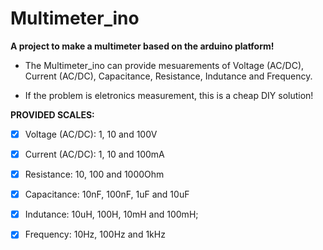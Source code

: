 # Multimeter_ino

**A project to make a multimeter based on the arduino platform!**

- The Multimeter_ino can provide mesuarements of Voltage (AC/DC), Current (AC/DC), Capacitance, Resistance, Indutance and Frequency.

- If the problem is eletronics measurement, this is a cheap DIY solution!


**PROVIDED SCALES:**

 - [x] Voltage (AC/DC): 1, 10 and 100V
  
 - [x] Current (AC/DC): 1, 10 and 100mA
  
 - [x] Resistance: 10, 100 and 1000Ohm

 - [x] Capacitance: 10nF, 100nF, 1uF and 10uF

 - [x] Indutance: 10uH, 100H, 10mH and 100mH;

 - [x] Frequency: 10Hz, 100Hz and 1kHz
